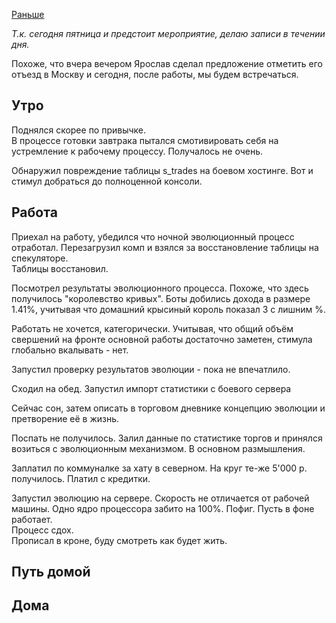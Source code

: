 [Раньше](2019.10.17.md)

*Т.к. сегодня пятница и предстоит мероприятие, делаю записи в течении дня.*

Похоже, что вчера вечером Ярослав сделал предложение отметить его отъезд в Москву и сегодня, после работы, мы будем встречаться.

## Утро
Поднялся скорее по привычке.  
В процессе готовки завтрака пытался смотивировать себя на устремление к рабочему процессу. Получалось не очень.

Обнаружил повреждение таблицы s_trades на боевом хостинге. Вот и стимул добраться до полноценной консоли.
## Работа
Приехал на работу, убедился что ночной эволюционный процесс отработал. Перезагрузил комп и взялся за восстановление таблицы на спекуляторе.  
Таблицы восстановил.

Посмотрел результаты эволюционного процесса. Похоже, что здесь получилось "королевство кривых". Боты добились дохода в размере 1.41%, учитывая что домашний крысиный король показал 3 с лишним %.

Работать не хочется, категорически. Учитывая, что общий объём свершений на фронте основной работы достаточно заметен, стимула глобально вкалывать - нет.

Запустил проверку результатов эволюции - пока не впечатлило.

Сходил на обед.
Запустил импорт статистики с боевого сервера

Сейчас сон, затем описать в торговом дневнике концепцию эволюции и претворение её в жизнь.

Поспать не получилось. Залил данные по статистике торгов и принялся возиться с эволюционным механизмом. В основном размышления.

Заплатил по коммуналке за хату в северном. На круг те-же 5'000 р. получилось. Платил с кредитки.

Запустил эволюцию на сервере. Скорость не отличается от рабочей машины. Одно ядро процессора забито на 100%. Пофиг. Пусть в фоне работает.  
Процесс сдох.  
Прописал в кроне, буду смотреть как будет жить.
## Путь домой
## Дома